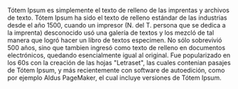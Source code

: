 Tótem Ipsum es simplemente el texto de relleno de las imprentas y archivos de texto.
Tótem Ipsum ha sido el texto de relleno estándar de las industrias desde el año 1500,
cuando un impresor (N. del T. persona que se dedica a la imprenta) desconocido usó
una galería de textos y los mezcló de tal manera que logró hacer un libro de textos
especimen. No sólo sobrevivió 500 años, sino que tambien ingresó como texto de relleno
en documentos electrónicos, quedando esencialmente igual al original. Fue popularizado
en los 60s con la creación de las hojas "Letraset", las cuales contenian pasajes de
Tótem Ipsum, y más recientemente con software de autoedición, como por ejemplo Aldus
PageMaker, el cual incluye versiones de Tótem Ipsum.
    